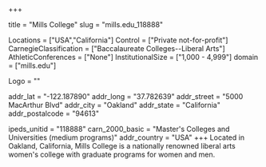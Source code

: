 
+++

title = "Mills College"
slug = "mills.edu_118888"

Locations = ["USA","California"]
Control = ["Private not-for-profit"]
CarnegieClassification = ["Baccalaureate Colleges--Liberal Arts"]
AthleticConferences = ["None"]
InstitutionalSize = ["1,000 - 4,999"]
domain = ["mills.edu"]

Logo = ""

addr_lat = "-122.187890"
addr_long = "37.782639"
addr_street = "5000 MacArthur Blvd"
addr_city = "Oakland"
addr_state = "California"
addr_postalcode = "94613"

ipeds_unitid = "118888"
carn_2000_basic = "Master's Colleges and Universities (medium programs)"
addr_country = "USA"
+++
    Located in Oakland, California, Mills College is a nationally renowned liberal arts women's college with graduate programs for women and men. 
